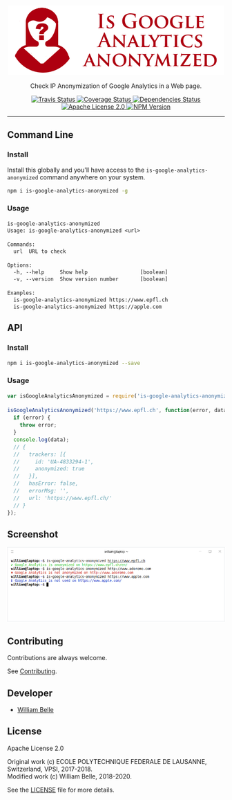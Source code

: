 <p align="center">
  <img alt="Is Google Analytics anonymized" src="https://raw.githubusercontent.com/innovativeinnovation/is-google-analytics-anonymized/master/docs/readme/readme-logo.png">
</p>

<p align="center">
  Check IP Anonymization of Google Analytics in a Web page.
</p>

<p align="center">
  <a href="https://travis-ci.org/innovativeinnovation/is-google-analytics-anonymized">
    <img alt="Travis Status" src="https://travis-ci.org/innovativeinnovation/is-google-analytics-anonymized.svg?branch=master">
  </a>
  <a href="https://coveralls.io/github/innovativeinnovation/is-google-analytics-anonymized?branch=master">
    <img alt="Coverage Status" src="https://coveralls.io/repos/github/innovativeinnovation/is-google-analytics-anonymized/badge.svg?branch=master"/>
  </a>
  <a href="https://david-dm.org/innovativeinnovation/is-google-analytics-anonymized">
    <img alt="Dependencies Status" src="https://david-dm.org/innovativeinnovation/is-google-analytics-anonymized/status.svg"/>
  </a>
  <a href="https://raw.githubusercontent.com/innovativeinnovation/is-google-analytics-anonymized/master/LICENSE">
    <img alt="Apache License 2.0" src="https://img.shields.io/badge/license-Apache%202.0-blue.svg">
  </a>
  <a href='https://www.npmjs.com/package/is-google-analytics-anonymized'>
    <img alt="NPM Version" src="https://img.shields.io/npm/v/is-google-analytics-anonymized.svg" />
  </a>
</p>

---

Command Line
------------

### Install

Install this globally and you'll have access to the
`is-google-analytics-anonymized` command anywhere on your system.

```bash
npm i is-google-analytics-anonymized -g
```

### Usage

```console
is-google-analytics-anonymized
Usage: is-google-analytics-anonymized <url>

Commands:
  url  URL to check

Options:
  -h, --help     Show help                 [boolean]
  -v, --version  Show version number       [boolean]
  
Examples:
  is-google-analytics-anonymized https://www.epfl.ch
  is-google-analytics-anonymized https://apple.com
```

API
---

### Install

```bash
npm i is-google-analytics-anonymized --save
```

### Usage

```javascript
var isGoogleAnalyticsAnonymized = require('is-google-analytics-anonymized');

isGoogleAnalyticsAnonymized('https://www.epfl.ch', function(error, data) {
  if (error) {
    throw error;
  }
  console.log(data);
  // {
  //   trackers: [{
  //     id: 'UA-4833294-1',
  //     anonymized: true
  //   }],
  //   hasError: false,
  //   errorMsg: '',
  //   url: 'https://www.epfl.ch/'
  // }
});
```

Screenshot
----------

![command line screenshot](https://raw.githubusercontent.com/innovativeinnovation/is-google-analytics-anonymized/master/docs/readme/screenshot.png)

Contributing
------------

Contributions are always welcome.

See [Contributing](CONTRIBUTING.md).

Developer
---------

  * [William Belle](https://github.com/williambelle)

License
-------

Apache License 2.0

Original work (c) ECOLE POLYTECHNIQUE FEDERALE DE LAUSANNE, Switzerland, VPSI, 2017-2018.  
Modified work (c) William Belle, 2018-2020.

See the [LICENSE](LICENSE) file for more details.
